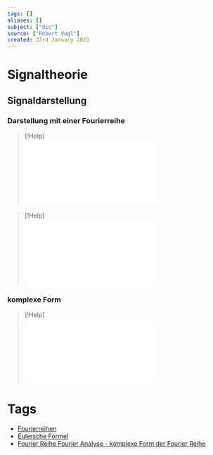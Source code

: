 ```yaml
---
tags: []
aliases: []
subject: ["dic"]
source: ["Robert Vogl"]
created: 23rd January 2023
---
```


# Signaltheorie

## Signaldarstellung

### Darstellung mit einer Fourierreihe

>[!Help]  
![Periodische Funktion](../mathe/mathe%20(4)/Fourier%20Reihe.md#Periodische%20Funktion)

> [!Help]  
> ![Periode $T=2 pi$](../mathe/mathe%20(4)/Fourier%20Reihe.md#Periode%20$T=2%20pi$)

### komplexe Form

>[!Help]  
>![Fourier Reihe Fourier Analyse - komplexe Form der Fourier Reihe](../mathe/mathe%20(4)/Fourier%20Transformation.md#Fourier%20Reihe%20Fourier%20Analyse%20-%20komplexe%20Form%20der%20Fourier%20Reihe)

# Tags

- [Fourierreihen](../mathe/mathe%20(4)/Fourier%20Reihe.md)
- [Eulersche Formel](../mathe/mathe%20(3)/Eulersche%20Formel.md#Eulersche%20Formel)
- [Fourier Reihe Fourier Analyse - komplexe Form der Fourier Reihe](../mathe/mathe%20(4)/Fourier%20Transformation.md#Fourier%20Reihe%20Fourier%20Analyse%20-%20komplexe%20Form%20der%20Fourier%20Reihe)
